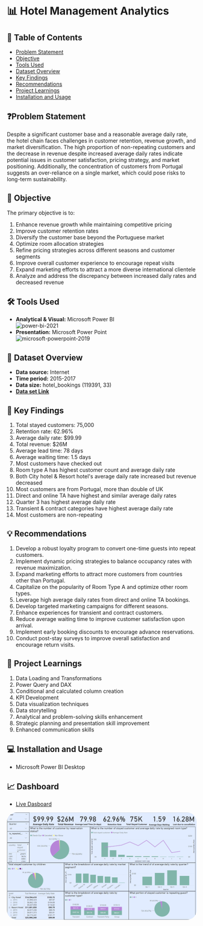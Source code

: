 # 📊 Hotel Management Analytics

## 📕 Table of Contents
- [Problem Statement](#-problem-statement)
- [Objective](#-objective)
- [Tools Used](#%EF%B8%8F-tools-used)
- [Dataset Overview](#-dataset-overview)
- [Key Findings](#-key-findings)
- [Recommendations](#-recommendations)
- [Project Learnings](#-project-learnings)
- [Installation and Usage](#-installation-and-usage)

## ❓Problem Statement
Despite a significant customer base and a reasonable average daily rate, the hotel chain faces challenges in customer retention, revenue growth, and market diversification. The high proportion of non-repeating customers and the decrease in revenue despite increased average daily rates indicate potential issues in customer satisfaction, pricing strategy, and market positioning. Additionally, the concentration of customers from Portugal suggests an over-reliance on a single market, which could pose risks to long-term sustainability.

## 🎯 Objective
The primary objective is to:
1. Enhance revenue growth while maintaining competitive pricing
2. Improve customer retention rates
3. Diversify the customer base beyond the Portuguese market
4. Optimize room allocation strategies
5. Refine pricing strategies across different seasons and customer segments
6. Improve overall customer experience to encourage repeat visits
7. Expand marketing efforts to attract a more diverse international clientele
8. Analyze and address the discrepancy between increased daily rates and decreased revenue

## 🛠️ Tools Used
- **Analytical & Visual:**  Microsoft Power BI\
  <img width="96" height="96" src="https://img.icons8.com/fluency/96/power-bi-2021.png" alt="power-bi-2021"/>
- **Presentation:** Microsoft Power Point\
  <img width="96" height="96" src="https://img.icons8.com/fluency/96/microsoft-powerpoint-2019.png" alt="microsoft-powerpoint-2019"/>

## 📅 Dataset Overview
- **Data source:** Internet
- **Time period:**  2015-2017
- **Data size:** hotel_bookings (119391, 33) 
- [**Data set Link**](https://github.com/amanat-mahmud/hotel_management/blob/main/hotel_bookings.csv)

## 🔎 Key Findings
1. Total stayed customers: 75,000
2. Retention rate: 62.96%
3. Average daily rate: $99.99
4. Total revenue: $26M
5. Average lead time: 78 days
6. Average waiting time: 1.5 days
7. Most customers have checked out
8. Room type A has highest customer count and average daily rate
9. Both City hotel & Resort hotel's average daily rate increased but revenue decreased
10. Most customers are from Portugal, more than double of UK
11. Direct and online TA have highest and similar average daily rates
12. Quarter 3 has highest average daily rate
13. Transient & contract categories have highest average daily rate
14. Most customers are non-repeating

## 💡 Recommendations
1. Develop a robust loyalty program to convert one-time guests into repeat customers.
2. Implement dynamic pricing strategies to balance occupancy rates with revenue maximization.
3. Expand marketing efforts to attract more customers from countries other than Portugal.
4. Capitalize on the popularity of Room Type A and optimize other room types.
5. Leverage high average daily rates from direct and online TA bookings.
6. Develop targeted marketing campaigns for different seasons.
7. Enhance experiences for transient and contract customers.
8. Reduce average waiting time to improve customer satisfaction upon arrival.
9. Implement early booking discounts to encourage advance reservations.
10. Conduct post-stay surveys to improve overall satisfaction and encourage return visits.

## 🧠 Project Learnings
1. Data Loading and Transformations
2. Power Query and DAX
3. Conditional and calculated column creation
4. KPI Development
5. Data visualization techniques
6. Data storytelling
7. Analytical and problem-solving skills enhancement
8. Strategic planning and presentation skill improvement
9. Enhanced communication skills

## 💻 Installation and Usage
- Microsoft Power BI Desktop

## 📈 Dashboard
- [Live Dasboard](https://app.powerbi.com/view?r=eyJrIjoiNjY1OTFmY2MtZDAzZi00ZDI0LTgzZDYtY2ZhZTJmOGNhMzE0IiwidCI6ImM2ZTU0OWIzLTVmNDUtNDAzMi1hYWU5LWQ0MjQ0ZGM1YjJjNCJ9)
<img style="border-radius:25px;" src="https://github.com/amanat-mahmud/hotel_management/blob/main/dashboard_ss.png">
